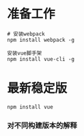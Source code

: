 # 准备工作
    # 安装webpack
    npm install webpack -g
    
    安装vue脚手架
    npm install vue-cli -g

# 最新稳定版

    npm install vue
    
### 对不同构建版本的解释

